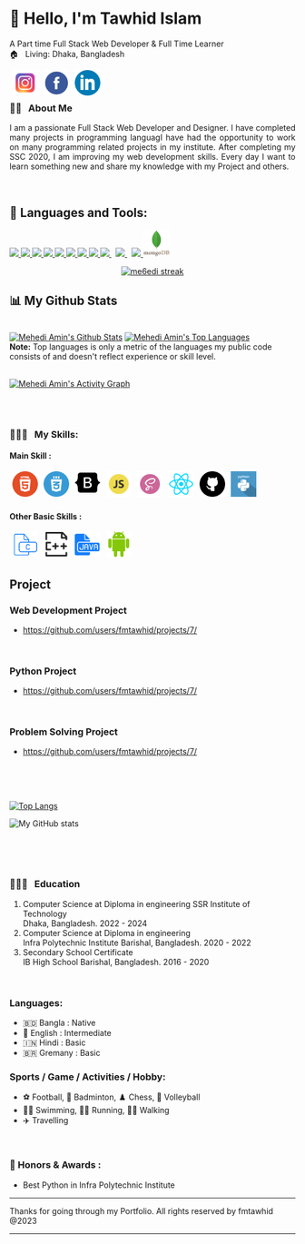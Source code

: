 <!-- banner image starts here  -->
<!--  <img src="./images/banner.png" width="100%">  -->
<!-- banner image ends here  -->

<h1> 👋 Hello, I'm Tawhid Islam </h1>

A Part time Full Stack Web Developer & Full Time Learner  
🏠 &nbsp; Living: Dhaka, Bangladesh

<!-- Contact me section starts here  -->

[<img align="left" alt="instagram" title="instagram link" width="45" hspace="5" src="./images/instagram.svg" />][youtube]
[<img align="left" alt="facebook" title="facebook" width="45" hspace="5" src="./images/facebook.svg" />][facebook]
[<img align="left" alt="linkedin" title="linkedin" width="45" hspace="5" src="./images/linkedin.svg" />][linkedin]
<br />
<br />

<!-- Contact me section ends here  -->

<!-- about-me section starts here  -->

### 👨‍🏫 &nbsp; About Me

<p align="justify">
I am a passionate Full Stack Web Developer and Designer. I have completed many projects in programming languagI have had the opportunity to work on many programming related projects in my institute. After completing my SSC 2020, I am improving my web development skills. Every day I want to learn something new and share my knowledge with my Project and others.
</p>

<br />
<!-- about-me section ends here  -->

<!-- web related skills section starts here  -->


## 🚀 Languages and Tools:

<p align="left"> 
    <a href="https://getbootstrap.com" target="_blank"> <img src="https://img.icons8.com/color/48/000000/bootstrap.png"/> </a> 
    <a href="https://www.python.org" target="_blank"> <img src="https://img.icons8.com/color/48/000000/python.png"/> </a> 
    <a href="https://developer.mozilla.org/en-US/docs/Web/JavaScript" target="_blank"> <img src="https://img.icons8.com/color/48/000000/javascript.png"/> </a> 
    <a href="https://www.w3.org/html/" target="_blank"> <img src="https://img.icons8.com/color/48/000000/html-5.png"/> </a> 
    <a href="https://www.w3schools.com/css/" target="_blank"> <img src="https://img.icons8.com/color/48/000000/css3.png"/> </a> 
    <a href="https://git-scm.com/" target="_blank"> <img src="https://img.icons8.com/color/48/000000/git.png"/> </a> 
    <a href="https://www.java.com" target="_blank"> <img src="https://img.icons8.com/color/48/000000/java-coffee-cup-logo.png"/> </a>
    <a href="https://reactjs.org/" target="_blank"> <img src="https://img.icons8.com/color/48/000000/react-native.png"/> </a>
    <a style="padding-right:8px;" href="https://nodejs.org" target="_blank"> <img src="https://img.icons8.com/color/48/000000/nodejs.png"/> </a> 
    <a style="padding-right:8px;" href="https://www.mysql.com/" target="_blank"> <img src="https://img.icons8.com/fluent/50/000000/mysql-logo.png"/> </a>
    <a href="https://aws.amazon.com/" target="_blank"> <img src="https://img.icons8.com/color/50/000000/amazon-web-services.png"/> </a>
    <a href="https://www.mongodb.com/" target="_blank"> <img src="https://raw.githubusercontent.com/devicons/devicon/master/icons/mongodb/mongodb-original-wordmark.svg" alt="mongodb" width="48" height="48"/> </a> 

<br/>

<p align="center">
    <a href="https://github.com/me6edi/github-readme-streak-stats">
        <img title="🔥 Get streak stats for your profile at git.io/streak-stats" alt="me6edi streak" src="https://github-readme-streak-stats.herokuapp.com/?user=me6edi&theme=black-ice&hide_border=true&stroke=0000&background=060A0CD0"/>
    </a>
</p>

## 📊 My Github Stats

  <br/>
    <a href="https://github.com/me6edi/github-readme-stats"><img alt="Mehedi Amin's Github Stats" src="https://github-readme-stats.vercel.app/api?username=me6edi&show_icons=true&count_private=true&theme=react&hide_border=true&bg_color=0D1117" /></a>
  <a href="https://github.com/me6edi/github-readme-stats"><img alt="Mehedi Amin's Top Languages" src="https://github-readme-stats.vercel.app/api/top-langs/?username=me6edi&langs_count=8&count_private=true&layout=compact&theme=react&hide_border=true&bg_color=0D1117" /></a>
  <br/>
  <b>Note:</b> Top languages is only a metric of the languages my public code consists of and doesn't reflect experience or skill level.


<br/>
<br/>

<a href="https://github.com/me6edi/github-readme-activity-graph"><img alt="Mehedi Amin's Activity Graph" src="https://activity-graph.herokuapp.com/graph?username=me6edi&bg_color=0D1117&color=5BCDEC&line=5BCDEC&point=FFFFFF&hide_border=true" /></a>

<br/>
<br/>




### 👨🏽‍💻 &nbsp; My Skills:

#### Main Skill :

<img align="left" alt="html5" title="html playlist" width="45" hspace="5" src="./images/html5.svg" />
<img align="left" alt="css3" title="css playlist" width="45" hspace="5" src="./images/css3.svg" />
<img align="left" alt="bootstrap" title="bootstrap playlist" width="45" hspace="5" src="./images/bootstrap.svg" />
<img align="left" alt="javascript" title="javascript playlist" width="45" hspace="5" src="./images/js.svg" />
<img align="left" alt="sass" title="sass playlist" width="45" hspace="5" src="./images/sass.svg" />
<img align="left" alt="react" title="react playlist" width="45" hspace="5" src="./images/react.svg" />
<img align="left" alt="github" title="github playlist" width="45" hspace="5" src="./images/github.svg" />
<img align="left" alt="python" title="python playlist" width="45" hspace="5" src="./images/python.svg" />


<br />
<br />
<br />

<!-- web related skills section ends here  -->
<!-- other skills and my videos for computer science section starts here  -->

#### Other Basic Skills :

<img align="left" alt="c" title="c playlist" width="45" hspace="5" src="./images/c.svg" />
<img align="left" alt="c plus plus" title="c++ playlist" width="45" hspace="5" src="./images/cplus.svg" />
<img align="left" alt="java" title="java playlist" width="45" hspace="5" src="./images/java.svg" />
<img align="left" alt="android" title="android playlist" width="45" hspace="5" src="./images/android.svg" />
<br/>
<br/>
<br/>


## Project

### Web Development Project
- https://github.com/users/fmtawhid/projects/7/
<br/>

### Python Project
- https://github.com/users/fmtawhid/projects/7/
<br/>

### Problem Solving Project
- https://github.com/users/fmtawhid/projects/7/
<br/>
<br/>


  <!-- other skills and my videos for computer science section ends here  -->

  <br/>

<!-- github stats starts here  -->

[![Top Langs](https://github-readme-stats.vercel.app/api/top-langs/?username=fmtawhid)](https://github.com/anuraghazra/github-readme-stats)

<!-- [![My GitHub stats](https://github-readme-stats.vercel.app/api?username=anisul-islam)](https://github.com/anuraghazra/github-readme-stats) -->

![My GitHub stats](https://github-readme-stats.vercel.app/api?username=fmtawhid&show_icons=true)

<br/>

<!-- github stats ends here  -->

<br/>

<!-- other skills and my videos for computer science section starts here  -->

<!-- work experience section starts here  -->


<br />
<!-- work experience section ends here  -->
<!-- education section starts here  -->

### 👨🏻‍🎓 &nbsp; Education

1. Computer Science at Diploma in engineering 
   SSR Institute of Technology  
   Dhaka, Bangladesh.
   2022 - 2024
2. Computer Science at Diploma in engineering   
   Infra Polytechnic Institute 
   Barishal, Bangladesh.
   2020 - 2022
3. Secondary School Certificate  
   IB High School
   Barishal, Bangladesh.
   2016 - 2020


<br />

<!-- education section ends here  -->

<!-- my languages section starts here  -->

### Languages:

- 🇧🇩 Bangla : Native
- 🏴󠁧󠁢󠁥󠁮󠁧󠁿 English : Intermediate
- 🇮🇳 Hindi : Basic
- 🇧🇷 Gremany : Basic
  <br />

<!-- my languages section ends here  -->

<!-- my sports and game section starts here  -->

### Sports / Game / Activities / Hobby:

- ⚽ Football, 🏸 Badminton, ♟️ Chess, 🏐 Volleyball
- 🏊‍♂️ Swimming, 🏃‍♂️ Running, 🚶‍♂️ Walking
- ✈️ Travelling

<br />
<!-- my sports and games section ends here  -->

<!-- Honors & awards section starts here  -->

### 🏅 Honors & Awards :

- Best Python in Infra Polytechnic Institute

---

Thanks for going through my Portfolio.
All rights reserved by fmtawhid @2023

---

<!-- my achievement section ends here  -->

<!-- Links section starts here -->

[youtube]: https://www.instagram.com/fmtawhid/
[facebook]: https://www.facebook.com/fmtawhid1
[linkedin]: https://www.linkedin.com/in/fmtawhid/
[github]: https://github.com/fmtawhid

<!-- web related playlists starts here  -->
[tikkaway]: https://fmtawhid.github.io/Tikkaway_Restaurant_Website/


<!-- Links section ends here -->

